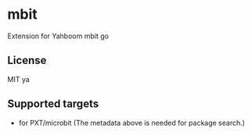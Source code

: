 # mbit

Extension for Yahboom mbit go

## License

MIT ya

## Supported targets

* for PXT/microbit
(The metadata above is needed for package search.)
